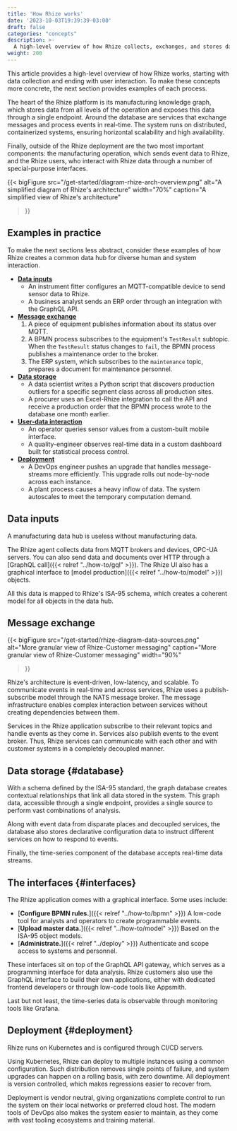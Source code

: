 ```yaml
---
title: 'How Rhize works'
date: '2023-10-03T19:39:39-03:00'
draft: false
categories: "concepts"
description: >-
  A high-level overview of how Rhize collects, exchanges, and stores data, starting with data collection and ending with user interaction.
weight: 200
---
```


This article provides a high-level overview of how Rhize works, starting with data collection and ending with user interaction.
To make these concepts more concrete, the next section provides examples of each process.

The heart of the Rhize platform is its manufacturing knowledge graph, which stores data from all levels of the operation and exposes this data through a single endpoint.
Around the database are services that exchange messages and process events in real-time.
The system runs on distributed, containerized systems, ensuring horizontal scalability and high availability.

Finally, outside of the Rhize deployment are the two most important components: the manufacturing operation, which sends event data to Rhize, and the Rhize users, who interact with Rhize data through a number of special-purpose interfaces.

{{< bigFigure
src="/get-started/diagram-rhize-arch-overview.png"
alt="A simplified diagram of Rhize's architecture"
width="70%"
caption="A simplified view of Rhize's architecture"
>}}

## Examples in practice

To make the next sections less abstract, consider these examples of how Rhize creates a common data hub for diverse human and system interaction.

- **[Data inputs](#data-inputs)**
    - An instrument fitter configures an MQTT-compatible device to send sensor data to Rhize.
    - A business analyst sends an ERP order through an integration with the GraphQL API.
- **[Message exchange](#message-exchange)**
    1. A piece of equipment publishes information about its status over MQTT.
    1. A BPMN process subscribes to the equipment's `TestResult` subtopic. When the `TestResult` status changes to `fail`, the BPMN process publishes a maintenance order to the broker.
    1. The ERP system, which subscribes to the `maintenance` topic, prepares a document for maintenance personnel. 
- **[Data storage](#storage)**
    - A data scientist writes a Python script that discovers production outliers for a specific segment class across all production sites.
    - A procurer uses an Excel-Rhize integration to call the API and receive a production order that the BPMN process wrote to the database one month earlier.
- **[User-data interaction](#interfaces)**
    - An operator queries sensor values from a custom-built mobile interface.
    - A quality-engineer observes real-time data in a custom dashboard built for statistical process control.
- **[Deployment](#deployment)**
    - A DevOps engineer pushes an upgrade that handles message-streams more efficiently. This upgrade rolls out node-by-node across each instance.
    - A plant process causes a heavy inflow of data. The system autoscales to meet the temporary computation demand.

## Data inputs

A manufacturing data hub is useless without manufacturing data.

The Rhize agent collects data from MQTT brokers and devices, OPC-UA servers.
You can also send data and documents over HTTP through a [GraphQL call]({{< relref "../how-to/gql" >}}).
The Rhize UI also has a graphical interface to [model production]({{< relref "../how-to/model" >}}) objects.

All this data is mapped to Rhize's ISA-95 schema, which creates a coherent model for all objects in the data hub.

## Message exchange

{{< bigFigure
src="/get-started/rhize-diagram-data-sources.png"
alt="More granular view of Rhize-Customer messaging"
caption="More granular view of Rhize-Customer messaging"
width="90%"
>}}

Rhize's architecture is event-driven, low-latency, and scalable.
To communicate events in real-time and across services, Rhize uses a publish-subscribe model through the NATS message broker.
The message infrastructure enables complex interaction between services without creating dependencies between them.

Services in the Rhize application subscribe to their relevant topics and handle events as they come in.
Services also publish events to the event broker.
Thus, Rhize services can communicate with each other and with customer systems in a completely decoupled manner.

## Data storage {#database}

With a schema defined by the ISA-95 standard,
the graph database creates contextual relationships that link all data stored in the system.
This graph data, accessible through a single endpoint, provides a single source to perform vast combinations of analysis.

Along with event data from disparate places and decoupled services,
the database also stores declarative configuration data to instruct different services on how to respond to events.

Finally, the time-series component of the database accepts real-time data streams.

## The interfaces {#interfaces}

The Rhize application comes with a graphical interface.
Some uses include:
- [**Configure BPMN rules.**]({{< relref "../how-to/bpmn" >}}) A low-code tool for analysts and operators to create programmable events.
- [**Upload master data.**]({{< relref "../how-to/model" >}})  Based on the ISA-95 object models.
- [**Administrate.**]({{< relref "../deploy" >}}) Authenticate and scope access to systems and personnel.

These interfaces sit on top of the GraphQL API gateway, which serves as a programming interface for data analysis.
Rhize customers also use the GraphQL interface to build their own applications, either with dedicated frontend developers or through low-code tools like Appsmith.

Last but not least, the time-series data is observable through monitoring tools like Grafana.

## Deployment {#deployment}

Rhize runs on Kubernetes and is configured through CI/CD servers.

Using Kubernetes, Rhize can deploy to multiple instances using a common configuration.
Such distribution removes single points of failure, and system upgrades can happen on a rolling basis, with zero downtime.
All deployment is version controlled, which makes regressions easier to recover from.

Deployment is vendor neutral, giving organizations complete control to run the system on their local networks or preferred cloud host.
The modern tools of DevOps also makes the system easier to maintain, as they come with vast tooling ecosystems and training material.

